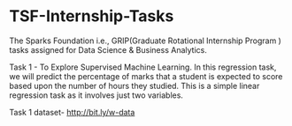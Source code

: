 # TSF-Internship-Tasks
The Sparks Foundation i.e.,  GRIP(Graduate Rotational Internship Program ) tasks assigned for Data Science &amp; Business Analytics. 


Task 1 - To Explore Supervised Machine Learning. In this regression task, we will predict the percentage of marks that a student is expected to score based upon the number of hours they studied. This is a simple linear regression task as it involves just two variables. 

Task 1 dataset- http://bit.ly/w-data
